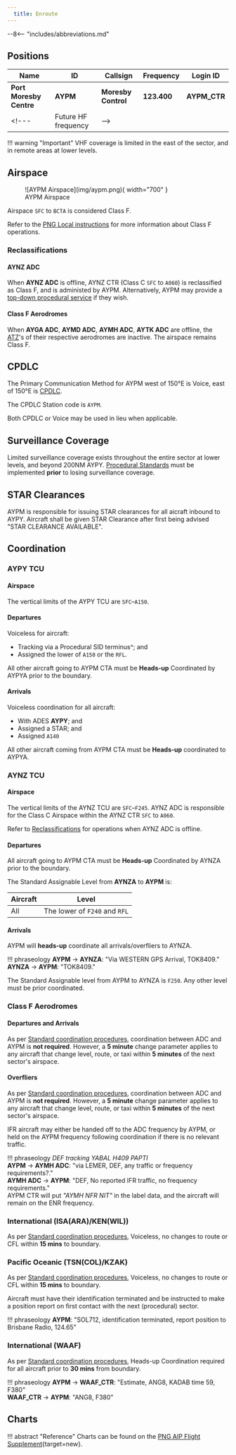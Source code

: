```yaml
---
  title: Enroute
---
```


--8<-- "includes/abbreviations.md"

## Positions

| Name                    | ID |Callsign         | Frequency | Login ID    |
| ----------------------- | ---- | --------- | ---------------- | --------- |
| **Port Moresby Centre** | **AYPM** | **Moresby Control** | **123.400** | **AYPM_CTR** |
<!--- | Future HF frequency | -->

!!! warning "Important"
    VHF coverage is limited in the east of the sector, and in remote areas at lower levels.

## Airspace
<figure markdown>
![AYPM Airspace](img/aypm.png){ width="700" }
  <figcaption>AYPM Airspace</figcaption>
</figure>

Airspace `SFC` to `BCTA` is considered Class F.

Refer to the [PNG Local instructions](../) for more information about Class F operations.

### Reclassifications
#### AYNZ ADC
When **AYNZ ADC** is offline, AYNZ CTR (Class C `SFC` to `A060`) is reclassified as Class F, and is administed by AYPM. Alternatively, AYPM may provide a [top-down procedural service](../Nadzab) if they wish.

#### Class F Aerodromes
When **AYGA ADC**, **AYMD ADC**, **AYMH ADC**, **AYTK ADC** are offline, the [ATZ](../#aerodrome-traffic-zones)'s of their respective aerodromes are inactive. The airspace remains Class F.
<!--- ## Extending --->
## CPDLC ##
The Primary Communication Method for AYPM west of 150°E is Voice, east of 150°E is [CPDLC](../../../client/cpdlc).

The CPDLC Station code is `AYPM`.

Both CPDLC or Voice may be used in lieu when applicable.
<!---## Sector Responsibilities

### Sequencing

## Runway Modes --->
## Surveillance Coverage
Limited surveillance coverage exists throughout the entire sector at lower levels, and beyond 200NM AYPY.  [Procedural Standards](../../../separation-standards/procedural/) must be implemented **prior** to losing surveillance coverage.

## STAR Clearances
AYPM is responsible for issuing STAR clearances for all aicraft inbound to AYPY. Aircraft shall be given STAR Clearance after first being advised "STAR CLEARANCE AVAILABLE".
<!--- ## STAR Clearance Expectation--->
## Coordination
### AYPY TCU
#### Airspace
The vertical limits of the AYPY TCU are `SFC`–`A150`.

#### Departures
Voiceless for aircraft:

- Tracking via a Procedural SID terminus^; and
- Assigned the lower of `A150` or the `RFL`.

All other aircraft going to AYPM CTA must be **Heads-up** Coordinated by AYPYA prior to the boundary.

#### Arrivals
Voiceless coordination for all aircraft:

- With ADES **AYPY**; and  
- Assigned a STAR; and  
- Assigned `A140`

All other aircraft coming from AYPM CTA must be **Heads-up** coordinated to AYPYA.

### AYNZ TCU
#### Airspace
The vertical limits of the AYNZ TCU are `SFC`–`F245`. AYNZ ADC is responsible for the Class C Airspace within the AYNZ CTR `SFC` to `A060`.

Refer to [Reclassifications](#aynz-adc) for operations when AYNZ ADC is offline.

#### Departures
All aircraft going to AYPM CTA must be **Heads-up** Coordinated by AYNZA prior to the boundary.

The Standard Assignable Level from **AYNZA** to **AYPM** is:

| Aircraft | Level |
| -------- | ----- |
| All | The lower of `F240` and `RFL` |

#### Arrivals
AYPM will **heads-up** coordinate all arrivals/overfliers to AYNZA.

!!! phraseology
    <span class="hotline">**AYPM** -> **AYNZA**</span>: "Via WESTERN GPS Arrival, TOK8409.”  
    <span class="hotline">**AYNZA** -> **AYPM**</span>: "TOK8409."
	
The Standard Assignable level from AYPM to AYNZA is `F250`. Any other level must be prior coordinated.

### Class F Aerodromes
#### Departures and Arrivals
As per [Standard coordination procedures](../../controller-skills/coordination/#octa-coordination), coordination between ADC and AYPM is **not required**. However, a **5 minute** change parameter applies to any aircraft that change level, route, or taxi within **5 minutes** of the next sector's airspace.

#### Overfliers
As per [Standard coordination procedures](../../controller-skills/coordination/#octa-coordination), coordination between ADC and AYPM is **not required**. However, a **5 minute** change parameter applies to any aircraft that change level, route, or taxi within **5 minutes** of the next sector's airspace.

IFR aircraft may either be handed off to the ADC frequency by AYPM, or held on the AYPM frequency following coordination if there is no relevant traffic.

!!! phraseology
    *DEF tracking YABAL H409 PAPTI*  
    <span class="hotline">**AYPM** -> **AYMH ADC**</span>: "via LEMER, DEF, any traffic or frequency requirements?."  
    <span class="hotline">**AYMH ADC** -> **AYPM**</span>: "DEF, No reported IFR traffic, no frequency requirements."  
    AYPM CTR will put *"AYMH NFR NIT"* in the label data, and the aircraft will remain on the ENR frequency.

### International (ISA(ARA)/KEN(WIL))
As per [Standard coordination procedures](../../controller-skills/coordination/#pacific-units), Voiceless, no changes to route or CFL within **15 mins** to boundary.
    
### Pacific Oceanic (TSN(COL)/KZAK)
As per [Standard coordination procedures](../../controller-skills/coordination/#pacific-units), Voiceless, no changes to route or CFL within **15 mins** to boundary.

Aircraft must have their identification terminated and be instructed to make a position report on first contact with the next (procedural) sector.

!!! phraseology
    **AYPM**: "SOL712, identification terminated, report position to Brisbane Radio, 124.65"

### International (WAAF)
As per [Standard coordination procedures](../../controller-skills/coordination/#other-units), Heads-up Coordination required for all aircraft prior to **30 mins** from boundary.

!!! phraseology
    <span class="coldline">**AYPM** -> **WAAF_CTR**</span>: "Estimate, ANG8, KADAB time 59, F380"  
    <span class="coldline">**WAAF_CTR** -> **AYPM**</span>: "ANG8, F380"

## Charts
!!! abstract "Reference"
    Charts can be found on the [PNG AIP Flight Supplement](https://www.niuskypacific.com.pg/aip-flight-supplements/){target=new}.
